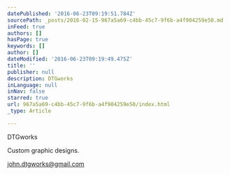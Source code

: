 ```yaml
---
datePublished: '2016-06-23T09:19:51.784Z'
sourcePath: _posts/2016-02-15-967a5a69-c4bb-45c7-9f6b-a4f904259e50.md
inFeed: true
authors: []
hasPage: true
keywords: []
author: []
dateModified: '2016-06-23T09:19:49.475Z'
title: ''
publisher: null
description: DTGworks
inLanguage: null
inNav: false
starred: true
url: 967a5a69-c4bb-45c7-9f6b-a4f904259e50/index.html
_type: Article

---
```

DTGworks

Custom graphic designs.

john.dtgworks@gmail.com